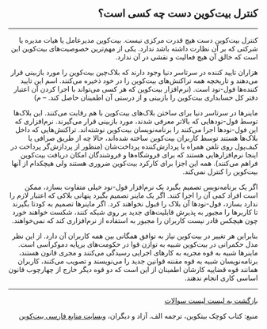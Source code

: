 <div dir="rtl">
    <br/>
    <h2 id="2">کنترل بیت‌کوین دست چه کسی است؟</h2>
    <hr/>
    <p>کنترل بیت‌کوین دست هیچ قدرت مرکزی نیست. بیت‌کوین مدیرعامل یا هیات مدیره یا شرکتی که بر آن نظارت داشته باشد ندارد. یکی از مهم‌ترین خصوصیت‌های بیت‌کوین این است که خالق آن هیچ فعالیت و نقشی در آن ندارد.</p>
    <p>هزاران تایید کننده در سرتاسر دنیا وجود دارند که بلاک‌چین بیت‌کوین را مورد بازبینی قرار می‌دهند و  تاریخچه همه تراکنش‌های بیت‌کوین را در خود ذخیره می‌کنند. اسم این تایید کننده‌ها فول-نود است. (نرم‌افزار بیت‌کوین که  هر کسی می‌تواند با اجرا کردن آن اعتبار دفتر کل حسابداری بیت‌کوین را بازبینی و از درستی آن اطمینان حاصل کند. – م)</p>
    <p>ماینرها در سرتاسر دنیا برای ساختن بلاک‌های بیت‌کوین با هم رقابت می‌کنند. این بلاک‌ها توسط فول-نودهایی که بالاتر معرفی شدند، مورد بازبینی قرار می‌گیرند. نرم‌افزاری که این فول-نودها اجرا می‌کنند را برنامه‌نویسان بیت‌کوین نوشته‌اند. تراکنش‌هایی که داخل بلاک‌ها هستند توسط کاربران بیت‌کوین ساخته شده‌اند، حالا چه از طریق صرافی یا کیف‌پول روی تلفن همراه یا پردازش‌کننده پرداخت‌شان (منظور از پردازش‌گر پرداخت در اینجا نرم‌افزارهایی هستند که برای فروشگاه‌ها و فروشندگان امکان دریافت بیت‌کوین فراهم می‌کنند). همه این اجزا برای کارکرد بیت‌کوین ضروری هستند ولی هیچکدام از آنها بیت‌کوین را کنترل نمی‌کند.</p>
    <p>اگر یک برنامه‌نویس تصمیم بگیرد یک نرم‌افزار فول-نود خیلی متفاوت بسازد، ممکن است افراد کمی آن را اجرا کنند. اگر یک ماینر تصمیم بگیرد پنهانی بلاکی که اعتبار لازم را ندارد بسازد، فول-نودها آن بلاک را  قبول نخواهند کرد. اگر ماینرها تصمیم به کودتا بگیرند تا کاربرها را مجبور به پذیرش قابلیت‌های جدید بر روی شبکه کنند، شکست خواهند خورد چون هیچکس قادر نیست کاربران را مجبور به استفاده از نرم‌افزاری کند که نمی‌خواهند.</p>
    <p>بنابراین هر تغییر در بیت‌کوین نیاز به توافق همگانی بین همه کاربران آن دارد. از این نظر مدل حکمرانی در بیت‌کوین شبیه به توازن قوا در حکومت‌های برپایه دموکراسی است. ماینرها شبیه به قوه مجریه به کارهای اجرایی رسیدگی می‌کنند و مجری قانون هستند، برنامه‌نویسان شبیه به قوه مقننه قوانین جدید را می‌نویسند و تصویب می‌کنند، کاربران همانند قوه قضاییه کارشان اطمینان از این است که دو قوه دیگر خارج از چهارچوب قانون اساسی کاری انجام ندهند.</p>
    <hr/>
    <a href="../FAQ">بازگشت به لیست لیست سوالات</a>
    <p>منبع: کتاب کوچک بیتکوین، ترجمه الف. آزاد و دیگران، <a href="https://bitcoind.me">وبسایت منابع فارسی بیت‌کوین</a></p>
</div>